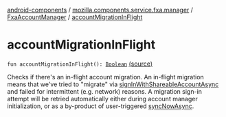 [android-components](../../index.md) / [mozilla.components.service.fxa.manager](../index.md) / [FxaAccountManager](index.md) / [accountMigrationInFlight](./account-migration-in-flight.md)

# accountMigrationInFlight

`fun accountMigrationInFlight(): `[`Boolean`](https://kotlinlang.org/api/latest/jvm/stdlib/kotlin/-boolean/index.html) [(source)](https://github.com/mozilla-mobile/android-components/blob/master/components/service/firefox-accounts/src/main/java/mozilla/components/service/fxa/manager/FxaAccountManager.kt#L427)

Checks if there's an in-flight account migration. An in-flight migration means that we've tried to "migrate"
via [signInWithShareableAccountAsync](sign-in-with-shareable-account-async.md) and failed for intermittent (e.g. network) reasons.
A migration sign-in attempt will be retried automatically either during account manager initialization,
or as a by-product of user-triggered [syncNowAsync](sync-now-async.md).


